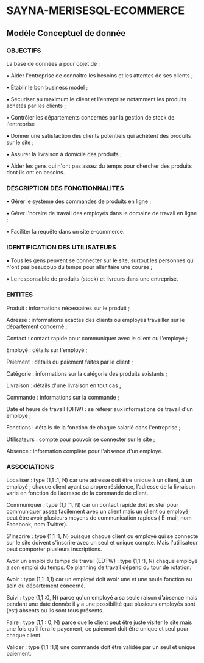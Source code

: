 # SAYNA-MERISESQL-ECOMMERCE

## Modèle Conceptuel de donnée

                  
### OBJECTIFS

<p> La base de données a pour objet de :

• Aider l'entreprise de connaître les besoins et les attentes de ses clients ;

• Établir le bon business model ;

• Sécuriser au maximum le client et l'entreprise notamment les produits achetés par les clients ;

• Contrôler les départements concernés par la gestion de stock de l'entreprise

• Donner une satisfaction des clients potentiels qui achètent des produits sur le site ;

• Assurer la livraison à domicile des produits ;

• Aider les gens qui n'ont pas assez du temps pour chercher des produits dont ils ont en besoins.

</p>

### DESCRIPTION DES FONCTIONNALITES


<p>
• Gérer le système des commandes de produits en ligne ;

• Gérer l'horaire de travail des employés dans le domaine de travail en ligne ;

• Faciliter la requête dans un site e-commerce.

</p>

### IDENTIFICATION DES UTILISATEURS

<p>
• Tous les gens peuvent se connecter sur le site, surtout les personnes qui n'ont pas beaucoup du temps pour aller faire une course ;

• Le responsable de produits (stock) et livreurs dans une entreprise.


</p>

### ENTITES

<p>
Produit : informations nécessaires sur le produit ;

Adresse : informations exactes des clients ou employés travailler sur le département concerné ;

Contact : contact rapide pour communiquer avec le client ou l'employé ;

Employé : détails sur l'employé ;

Paiement : détails du paiement faites par le client ;

Catégorie : informations sur la catégorie des produits existants ;

Livraison : détails d'une livraison en tout cas ;

Commande : informations sur la commande ;

Date et heure de travail (DHW) : se référer aux informations de travail d'un employé ;

Fonctions : détails de la fonction de chaque salarié dans l'entreprise ;

Utilisateurs : compte pour pouvoir se connecter sur le site ;

Absence : information complète pour l'absence d'un employé.

</p>

### ASSOCIATIONS

<p>

Localiser : type (1,1 :1, N) car une adresse doit être unique à un client, à un employé ; chaque client ayant sa propre résidence, l’adresse de la livraison varie en fonction de l’adresse de la commande de client.



Communiquer : type (1,1 :1, N) car un contact rapide doit exister pour communiquer assez facilement avec un client mais un client ou employé peut être avoir plusieurs moyens de communication rapides ( E-mail, nom Facebook, nom Twitter).



S'inscrire : type (1,1 :1, N) puisque chaque client ou employé qui se connecte sur le site doivent s'inscrire avec un seul et unique compte. Mais l'utilisateur peut comporter plusieurs inscriptions.



Avoir un emploi du temps de travail (EDTW) : type (1,1 :1, N) chaque employé a son emploi du temps. Ce planning de travail dépend du tour de rotation.



Avoir : type (1,1 :1,1) car un employé doit avoir une et une seule fonction au sein du département concerné.



Suivi : type (1,1 :0, N) parce qu'un employé a sa seule raison d’absence mais pendant une date donnée il y a une possibilité que plusieurs employés sont (est) absents ou ils sont tous présents.



Faire : type (1,1 : 0, N) parce que le client peut être juste visiter le site mais une fois qu'il fera le payement, ce paiement doit être unique et seul pour chaque client.



Valider : type (1,1 :1,1) une commande doit être validée par un seul et unique paiement.


</p>
